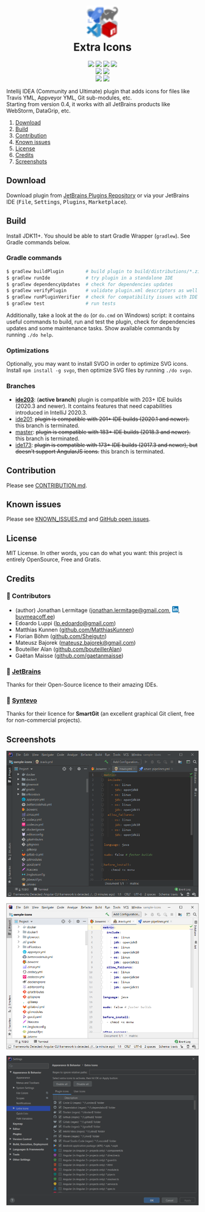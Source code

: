 <h1 align="center">
    <a href="https://plugins.jetbrains.com/plugin/11058-extra-icons">
      <img src="./src/main/resources/META-INF/pluginIcon.svg" width="84" height="84" alt="logo"/>
    </a><br/>
    Extra Icons
</h1>

<p align="center">
    <a href="https://plugins.jetbrains.com/plugin/11058-extra-icons"><img src="https://img.shields.io/jetbrains/plugin/v/11058-extra-icons.svg"/></a>
    <a href="https://plugins.jetbrains.com/plugin/11058-extra-icons"><img src="https://img.shields.io/jetbrains/plugin/d/11058-extra-icons.svg"/></a>
    <a href="https://github.com/jonathanlermitage/intellij-extra-icons-plugin/blob/master/LICENSE.txt"><img src="https://img.shields.io/github/license/jonathanlermitage/intellij-extra-icons-plugin.svg"/></a>
    <a href="https://github.com/jonathanlermitage/intellij-extra-icons-plugin/graphs/contributors"><img src="https://img.shields.io/github/contributors/jonathanlermitage/intellij-extra-icons-plugin"/></a><br>
    <a href="https://github.com/jonathanlermitage/intellij-extra-icons-plugin/actions?query=workflow%3A%22Build%22"><img src="https://github.com/jonathanlermitage/intellij-extra-icons-plugin/workflows/Build/badge.svg"/></a>
    <a href="https://github.com/jonathanlermitage/intellij-extra-icons-plugin/actions?query=workflow%3A%22Compatibility%22"><img src="https://github.com/jonathanlermitage/intellij-extra-icons-plugin/workflows/Compatibility/badge.svg"/></a><br>
    <a href="https://github.com/jonathanlermitage/intellij-extra-icons-plugin/actions?query=workflow%3A%22Build+EAP%22"><img src="https://github.com/jonathanlermitage/intellij-extra-icons-plugin/workflows/Build%20EAP/badge.svg"/></a>
    <a href="https://github.com/jonathanlermitage/intellij-extra-icons-plugin/actions?query=workflow%3A%22Compatibility+EAP%22"><img src="https://github.com/jonathanlermitage/intellij-extra-icons-plugin/workflows/Compatibility%20EAP/badge.svg"/></a>
</p>

Intellij IDEA (Community and Ultimate) plugin that adds icons for files like Travis YML, Appveyor YML, Git sub-modules, etc.  
Starting from version 0.4, it works with all JetBrains products like WebStorm, DataGrip, etc.

1. [Download](#download)
2. [Build](#build)  
3. [Contribution](#contribution)  
4. [Known issues](#known-issues)  
5. [License](#license)  
6. [Credits](#credits)  
7. [Screenshots](#screenshots)  

## Download

Download plugin from [JetBrains Plugins Repository](https://plugins.jetbrains.com/plugin/11058-extra-icons) or via your JetBrains IDE (<kbd>File</kbd>, <kbd>Settings</kbd>, <kbd>Plugins</kbd>, <kbd>Marketplace</kbd>).

## Build

Install JDK11+. You should be able to start Gradle Wrapper (`gradlew`). See Gradle commands below. 

### Gradle commands

```bash
$ gradlew buildPlugin        # build plugin to build/distributions/*.zip
$ gradlew runIde             # try plugin in a standalone IDE
$ gradlew dependencyUpdates  # check for dependencies updates
$ gradlew verifyPlugin       # validate plugin.xml descriptors as well as plugin's archive structure
$ gradlew runPluginVerifier  # check for compatibility issues with IDE
$ gradlew test               # run tests
```

Additionally, take a look at the `do` (or `do.cmd` on Windows) script: it contains useful commands to build, run and test the plugin, check for dependencies updates and some maintenance tasks. Show available commands by running `./do help`. 

### Optimizations

Optionally, you may want to install SVGO in order to optimize SVG icons. Install `npm install -g svgo`, then optimize SVG files by running `./do svgo`.

### Branches

* [**ide203**](https://github.com/jonathanlermitage/intellij-extra-icons-plugin/tree/ide203): (**active branch**)  plugin is compatible with 203+ IDE builds (2020.3 and newer). It contains features that need capabilities introduced in IntelliJ 2020.3.
* [ide201](https://github.com/jonathanlermitage/intellij-extra-icons-plugin/tree/ide201): ~~plugin is compatible with 201+ IDE builds (2020.1 and newer).~~ this branch is terminated.
* [master](https://github.com/jonathanlermitage/intellij-extra-icons-plugin/tree/master): ~~plugin is compatible with 183+ IDE builds (2018.3 and newer).~~ this branch is terminated.
* [ide173](https://github.com/jonathanlermitage/intellij-extra-icons-plugin/tree/ide173): ~~plugin is compatible with 173+ IDE builds (2017.3 and newer), but doesn't support AngularJS icons.~~ this branch is terminated.

## Contribution

Please see [CONTRIBUTION.md](CONTRIBUTION.md).

## Known issues

Please see [KNOWN_ISSUES.md](KNOWN_ISSUES.md) and [GitHub open issues](https://github.com/jonathanlermitage/intellij-extra-icons-plugin/issues).

## License

MIT License. In other words, you can do what you want: this project is entirely OpenSource, Free and Gratis.

## Credits

### 🤝 Contributors

* (author) Jonathan Lermitage (<jonathan.lermitage@gmail.com>, [![linkedin](misc/linkedin_profile_badge.png)](https://www.linkedin.com/in/jonathan-lermitage-092711142/), [buymeacoff.ee](https://buymeacoff.ee/jlermitage))
* Edoardo Luppi (<lp.edoardo@gmail.com>)
* Matthias Kunnen ([github.com/MatthiasKunnen](https://github.com/MatthiasKunnen))
* Florian Böhm ([github.com/Sheigutn](https://github.com/Sheigutn))
* Mateusz Bajorek (<mateusz.bajorek@gmail.com>)
* Bouteiller Alan ([github.com/bouteillerAlan](https://github.com/bouteillerAlan))
* Gaëtan Maisse ([github.com/gaetanmaisse](https://github.com/gaetanmaisse))

### 🤝 [JetBrains](https://www.jetbrains.com/idea/)

Thanks for their Open-Source licence to their amazing IDEs.

### 🤝 [Syntevo](https://www.syntevo.com/smartgit/)

Thanks for their licence for **SmartGit** (an excellent graphical Git client, free for non-commercial projects).

## Screenshots

![Dark Screenshot](misc/screenshots/intellijidea-ce_dark.png)

![Screenshot](misc/screenshots/intellijidea-ce.png)

![Config Panel Screenshot](misc/screenshots/config-panel.png)
